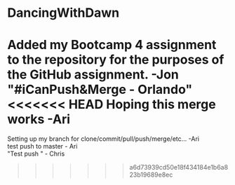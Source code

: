 # DancingWithDawn
Added my Bootcamp 4 assignment to the repository for the purposes of the GitHub assignment. -Jon  
"#iCanPush&Merge - Orlando"  
<<<<<<< HEAD
Hoping this merge works -Ari  
=======
Setting up my branch for clone/commit/pull/push/merge/etc... -Ari  
test push to master - Ari  
"Test push " - Chris
>>>>>>> a6d73939cd50e18f434184e1b6a823b19689e8ec
